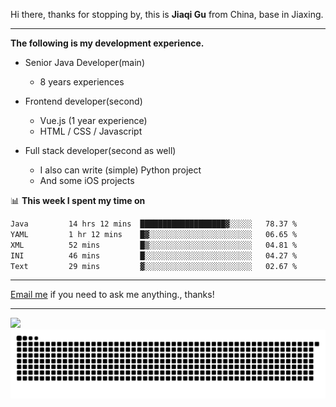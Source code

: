 Hi there, thanks for stopping by, this is **Jiaqi Gu** from China, base in Jiaxing.

---

**The following is my development experience.**

- Senior Java Developer(main)
  - 8 years experiences

- Frontend developer(second)
  - Vue.js (1 year experience)
  - HTML / CSS / Javascript
  
- Full stack developer(second as well)
  - I also can write (simple) Python project
  - And some iOS projects

📊 **This week I spent my time on**
<!--START_SECTION:waka-->

```txt
Java         14 hrs 12 mins  ███████████████████▓░░░░░   78.37 %
YAML         1 hr 12 mins    █▓░░░░░░░░░░░░░░░░░░░░░░░   06.65 %
XML          52 mins         █▒░░░░░░░░░░░░░░░░░░░░░░░   04.81 %
INI          46 mins         █░░░░░░░░░░░░░░░░░░░░░░░░   04.27 %
Text         29 mins         ▓░░░░░░░░░░░░░░░░░░░░░░░░   02.67 %
```

<!--END_SECTION:waka-->

---

[Email me](mailto:htk2klwgr@mozmail.com?subject=Hiring_from_GitHub) if you need to ask me anything., thanks!

---

![]( https://visitor-badge.glitch.me/badge?page_id=githubgujiaqi)
![]( https://github.com/droid-Q/droid-Q/raw/output/github-contribution-grid-snake.svg#gh-dark-mode-only)
